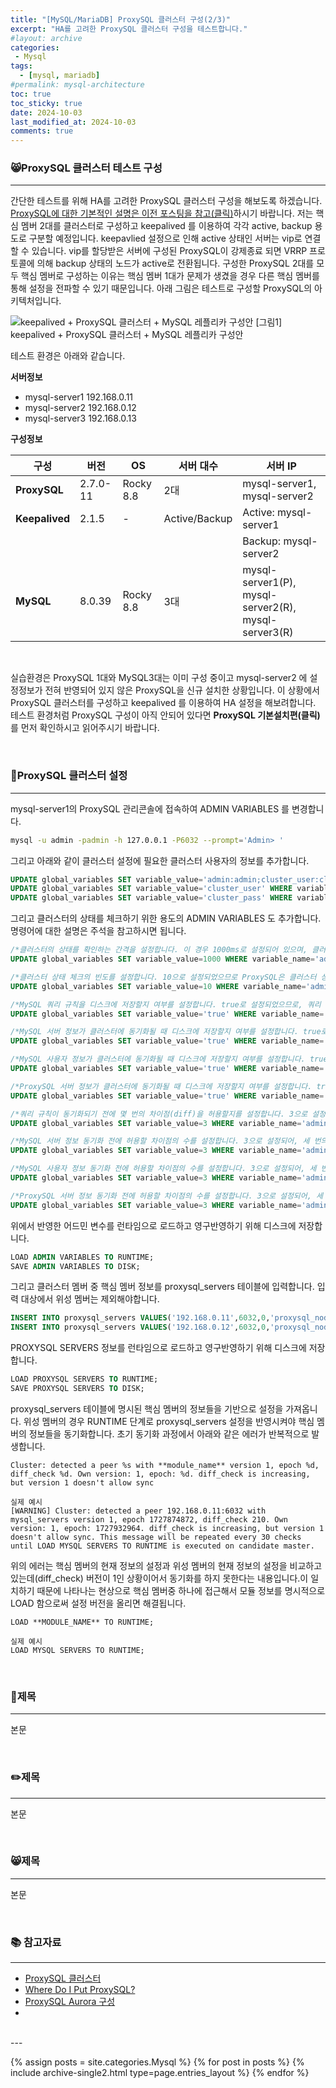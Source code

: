 ```yaml
---
title: "[MySQL/MariaDB] ProxySQL 클러스터 구성(2/3)"
excerpt: "HA를 고려한 ProxySQL 클러스터 구성을 테스트합니다."
#layout: archive
categories:
 - Mysql
tags:
  - [mysql, mariadb]
#permalink: mysql-architecture
toc: true
toc_sticky: true
date: 2024-10-03
last_modified_at: 2024-10-03
comments: true
---
```


### 😸ProxySQL 클러스터 테스트 구성
---
간단한 테스트를 위해 HA를 고려한 ProxySQL 클러스터 구성을 해보도록 하겠습니다. [ProxySQL에 대한 기본적인 설명은 이전 포스팅을 참고(클릭)](https://duhokim0901.github.io/mysql/proxysql_cluster_1/)하시기 바랍니다. 저는 핵심 멤버 2대를 클러스터로 구성하고 keepalived 를 이용하여 각각 active, backup 용도로 구분할 예정입니다. keepavlied 설정으로 인해 active 상태인 서버는 vip로 연결할 수 있습니다. vip를 할당받은 서버에 구성된 ProxySQL이 강제종료 되면 VRRP 프로토콜에 의해 backup 상태의 노드가 active로 전환됩니다. 구성한 ProxySQL 2대를 모두 핵심 멤버로 구성하는 이유는 핵심 멤버 1대가 문제가 생겼을 경우 다른 핵심 멤버를 통해 설정을 전파할 수 있기 때문입니다. 아래 그림은 테스트로 구성할 ProxySQL의 아키텍처입니다. 

![keepalived + ProxySQL 클러스터 + MySQL 레플리카 구성안](https://github.com/user-attachments/assets/816a403c-b937-4453-8ba7-ac523f06642a)
[그림1] keepalived + ProxySQL 클러스터 + MySQL 레플리카 구성안

테스트 환경은 아래와 같습니다.

**서버정보**
- mysql-server1 192.168.0.11
- mysql-server2 192.168.0.12
- mysql-server3 192.168.0.13


**구성정보**

| 구성              | 버전             | OS        | 서버 대수                | 서버 IP                  |
|-------------------|------------------|-----------|--------------------------|--------------------------|
| **ProxySQL**       | 2.7.0-11         | Rocky 8.8 | 2대                      | mysql-server1, mysql-server2|
| **Keepalived**     | 2.1.5            | -         | Active/Backup             | Active: mysql-server1      |
|                   |                  |           |                          | Backup: mysql-server2      |
| **MySQL**          | 8.0.39           | Rocky 8.8 | 3대                      | mysql-server1(P), mysql-server2(R), mysql-server3(R) |

<br/>

실습환경은 ProxySQL 1대와 MySQL3대는 이미 구성 중이고 mysql-server2 에 설정정보가 전혀 반영되어 있지 않은 ProxySQL을 신규 설치한 상황입니다. 이 상황에서 ProxySQL 클러스터를 구성하고 keepalived 를 이용하여 HA 설정을 해보려합니다. 테스트 환경처럼 ProxySQL 구성이 아직 안되어 있다면 **ProxySQL 기본설치편(클릭)** 를 먼저 확인하시고 읽어주시기 바랍니다.

<br/>

### 🚀ProxySQL 클러스터 설정
---
mysql-server1의 ProxySQL 관리콘솔에 접속하여 ADMIN VARIABLES 를 변경합니다.

```bash
mysql -u admin -padmin -h 127.0.0.1 -P6032 --prompt='Admin> ' 
```

그리고 아래와 같이 클러스터 설정에 필요한 클러스터 사용자의 정보를 추가합니다.

```sql
UPDATE global_variables SET variable_value='admin:admin;cluster_user:cluster_pass' WHERE variable_name='admin-admin_credentials';
UPDATE global_variables SET variable_value='cluster_user' WHERE variable_name='admin-cluster_username';
UPDATE global_variables SET variable_value='cluster_pass' WHERE variable_name='admin-cluster_password';
```

그리고 클러스터의 상태를 체크하기 위한 용도의 ADMIN VARIABLES 도 추가합니다. 명령어에 대한 설명은 주석을 참고하시면 됩니다.

```sql
/*클러스터의 상태를 확인하는 간격을 설정합니다. 이 경우 1000ms로 설정되어 있으며, 클러스터의 상태를 1초마다 점검하게 됩니다.*/
UPDATE global_variables SET variable_value=1000 WHERE variable_name='admin-cluster_check_interval_ms';

/*클러스터 상태 체크의 빈도를 설정합니다. 10으로 설정되었으므로 ProxySQL은 클러스터 상태를 10번 확인한 후 결과를 기록합니다.*/
UPDATE global_variables SET variable_value=10 WHERE variable_name='admin-cluster_check_status_frequency';

/*MySQL 쿼리 규칙을 디스크에 저장할지 여부를 설정합니다. true로 설정되었으므로, 쿼리 규칙이 클러스터에 동기화될 때 디스크에 저장됩니다.*/
UPDATE global_variables SET variable_value='true' WHERE variable_name='admin-cluster_mysql_query_rules_save_to_disk';

/*MySQL 서버 정보가 클러스터에 동기화될 때 디스크에 저장할지 여부를 설정합니다. true로 설정되었으므로 MySQL 서버 정보가 디스크에 저장됩니다.*/
UPDATE global_variables SET variable_value='true' WHERE variable_name='admin-cluster_mysql_servers_save_to_disk';

/*MySQL 사용자 정보가 클러스터에 동기화될 때 디스크에 저장할지 여부를 설정합니다. true로 설정되었으므로 MySQL 사용자 정보가 디스크에 저장됩니다.*/
UPDATE global_variables SET variable_value='true' WHERE variable_name='admin-cluster_mysql_users_save_to_disk';

/*ProxySQL 서버 정보가 클러스터에 동기화될 때 디스크에 저장할지 여부를 설정합니다. true로 설정되었으므로 ProxySQL 서버 정보가 디스크에 저장됩니다.*/
UPDATE global_variables SET variable_value='true' WHERE variable_name='admin-cluster_proxysql_servers_save_to_disk';

/*쿼리 규칙이 동기화되기 전에 몇 번의 차이점(diff)을 허용할지를 설정합니다. 3으로 설정되어, 세 번의 차이점이 발생하면 동기화가 진행됩니다.*/
UPDATE global_variables SET variable_value=3 WHERE variable_name='admin-cluster_mysql_query_rules_diffs_before_sync';

/*MySQL 서버 정보 동기화 전에 허용할 차이점의 수를 설정합니다. 3으로 설정되어, 세 번의 차이점이 발생하면 동기화가 진행됩니다.*/
UPDATE global_variables SET variable_value=3 WHERE variable_name='admin-cluster_mysql_servers_diffs_before_sync';

/*MySQL 사용자 정보 동기화 전에 허용할 차이점의 수를 설정합니다. 3으로 설정되어, 세 번의 차이점이 발생하면 동기화가 진행됩니다.*/
UPDATE global_variables SET variable_value=3 WHERE variable_name='admin-cluster_mysql_users_diffs_before_sync';

/*ProxySQL 서버 정보 동기화 전에 허용할 차이점의 수를 설정합니다. 3으로 설정되어, 세 번의 차이점이 발생하면 동기화가 진행됩니다.*/
UPDATE global_variables SET variable_value=3 WHERE variable_name='admin-cluster_proxysql_servers_diffs_before_sync';
```


위에서 반영한 어드민 변수를 런타임으로 로드하고 영구반영하기 위해 디스크에 저장합니다.

```sql
LOAD ADMIN VARIABLES TO RUNTIME;
SAVE ADMIN VARIABLES TO DISK;
```

그리고 클러스터 멤버 중 핵심 멤버 정보를 proxysql_servers 테이블에 입력합니다. 입력 대상에서 위성 멤버는 제외해야합니다.

```sql
INSERT INTO proxysql_servers VALUES('192.168.0.11',6032,0,'proxysql_node1');
INSERT INTO proxysql_servers VALUES('192.168.0.12',6032,0,'proxysql_node2');
```

 PROXYSQL SERVERS 정보를 런타임으로 로드하고 영구반영하기 위해 디스크에 저장합니다.

 ```sql
LOAD PROXYSQL SERVERS TO RUNTIME;
SAVE PROXYSQL SERVERS TO DISK;
 ```


proxysql_servers 테이블에 명시된 핵심 멤버의 정보들을 기반으로 설정을 가져옵니다. 위성 멤버의 경우 RUNTIME 단계로 proxysql_servers 설정을 반영시켜야 핵심 멤버의 정보들을 동기화합니다. 초기 동기화 과정에서 아래와 같은 에러가 반복적으로 발생합니다. 

```
Cluster: detected a peer %s with **module_name** version 1, epoch %d, diff_check %d. Own version: 1, epoch: %d. diff_check is increasing, but version 1 doesn't allow sync

실제 예시
[WARNING] Cluster: detected a peer 192.168.0.11:6032 with mysql_servers version 1, epoch 1727874872, diff_check 210. Own version: 1, epoch: 1727932964. diff_check is increasing, but version 1 doesn't allow sync. This message will be repeated every 30 checks until LOAD MYSQL SERVERS TO RUNTIME is executed on candidate master.
```

위의 에러는 핵심 멤버의 현재 정보의 설정과 위성 멤버의 현재 정보의 설정을 비교하고 있는데(diff_check) 버전이 1인 상황이어서 동기화를 하지 못한다는 내용입니다.이 일치하기 때문에 나타나는 현상으로 핵심 멤버중 하나에 접근해서 모듈 정보를 명시적으로 LOAD 함으로써 설정 버전을 올리면 해결됩니다.

```
LOAD **MODULE_NAME** TO RUNTIME;

실제 예시
LOAD MYSQL SERVERS TO RUNTIME;
```

<br/>

### 🚀제목 
---
본문


<br/>

### ✏️제목
---
본문

<br/>

### 😸제목
---
본문

<br/>


### 📚 참고자료
---
- [ProxySQL 클러스터](https://proxysql.com/documentation/proxysql-클러스터/)
- [Where Do I Put ProxySQL?](https://www.percona.com/blog/where-do-i-put-proxysql/)
- [ProxySQL Aurora 구성](https://community.aws/content/2fUJK8dG9EYXLr52nCWVRejCCf0/using-proxysql-to-replace-deprecated-mysql-8-0-query-cache)
- 
<br/>
---

{% assign posts = site.categories.Mysql %}
{% for post in posts %} {% include archive-single2.html type=page.entries_layout %} {% endfor %}
